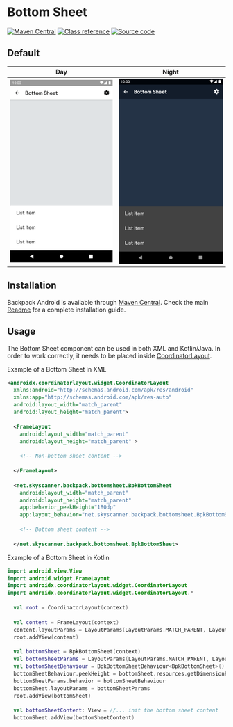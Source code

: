 # Bottom Sheet

[![Maven Central](https://img.shields.io/maven-central/v/net.skyscanner.backpack/backpack-android)](https://search.maven.org/artifact/net.skyscanner.backpack/backpack-android)
[![Class reference](https://img.shields.io/badge/Class%20reference-Android-blue)](https://backpack.github.io/android/Backpack/net.skyscanner.backpack.bottomsheet)
[![Source code](https://img.shields.io/badge/Source%20code-GitHub-lightgrey)](https://github.com/Skyscanner/backpack-android/tree/main/Backpack/src/main/java/net/skyscanner/backpack/bottomsheet)

## Default

| Day | Night |
| --- | --- |
| <img src="https://raw.githubusercontent.com/Skyscanner/backpack-android/main/docs/view/BottomSheet/screenshots/default.png" alt="BottomSheet component" width="375" /> |<img src="https://raw.githubusercontent.com/Skyscanner/backpack-android/main/docs/view/BottomSheet/screenshots/default_dm.png" alt="BottomSheet component - dark mode" width="375" /> |

## Installation

Backpack Android is available through [Maven Central](https://search.maven.org/artifact/net.skyscanner.backpack/backpack-android). Check the main [Readme](https://github.com/skyscanner/backpack-android#installation) for a complete installation guide.

## Usage

The Bottom Sheet component can be used in both XML and Kotlin/Java.
In order to work correctly, it needs to be placed inside [CoordinatorLayout](https://developer.android.com/reference/androidx/coordinatorlayout/widget/CoordinatorLayout).

Example of a Bottom Sheet in XML

```xml
<androidx.coordinatorlayout.widget.CoordinatorLayout
  xmlns:android="http://schemas.android.com/apk/res/android"
  xmlns:app="http://schemas.android.com/apk/res-auto"
  android:layout_width="match_parent"
  android:layout_height="match_parent">

  <FrameLayout
    android:layout_width="match_parent"
    android:layout_height="match_parent" >

    <!-- Non-bottom sheet content -->

  </FrameLayout>

  <net.skyscanner.backpack.bottomsheet.BpkBottomSheet
    android:layout_width="match_parent"
    android:layout_height="match_parent"
    app:behavior_peekHeight="180dp"
    app:layout_behavior="net.skyscanner.backpack.bottomsheet.BpkBottomSheetBehaviour">

    <!-- Bottom sheet content -->

  </net.skyscanner.backpack.bottomsheet.BpkBottomSheet>
```

Example of a Bottom Sheet in Kotlin

```Kotlin
import android.view.View
import android.widget.FrameLayout
import androidx.coordinatorlayout.widget.CoordinatorLayout
import androidx.coordinatorlayout.widget.CoordinatorLayout.*

  val root = CoordinatorLayout(context)

  val content = FrameLayout(context)
  content.layoutParams = LayoutParams(LayoutParams.MATCH_PARENT, LayoutParams.MATCH_PARENT)
  root.addView(content)

  val bottomSheet = BpkBottomSheet(context)
  val bottomSheetParams = LayoutParams(LayoutParams.MATCH_PARENT, LayoutParams.MATCH_PARENT)
  val bottomSheetBehaviour = BpkBottomSheetBehaviour<BpkBottomSheet>()
  bottomSheetBehaviour.peekHeight = bottomSheet.resources.getDimensionPixelSize(R.dimen.bpkSpacingXxl)
  bottomSheetParams.behavior = bottomSheetBehaviour
  bottomSheet.layoutParams = bottomSheetParams
  root.addView(bottomSheet)

  val bottomSheetContent: View = //... init the bottom sheet content
  bottomSheet.addView(bottomSheetContent)
```
